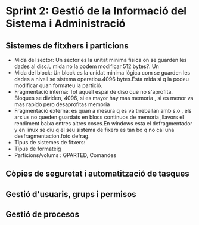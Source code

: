 # Sprint 2: Gestió de la Informació del Sistema i Administració
## Sistemes de fitxhers i particions
 - Mida del sector: Un sector es la unitat minima fisica on se guarden les dades al disc.L mida no la podem modificar  512 bytes?. Un
 - Mida del block: Un block es la unidat minima lógica com se guarden les dades a nivell se sistema operatiou.4096 bytes.Esta mida si q la podeu modificar quan formateu la partició.
 - Fragmentació interna: Tot aquell espai de diso que no s'aprofita. Bloques se dividen, 4096, si es mayor hay mas memoria , si es menor va mas rapido pero desaprofitas memoria
 - Fragmentació externa: es quan a mesura q es va trreballan amb s.o , els arxius no queden guardats en blocs continuos de memoria ,llavors el rendiment baixa entres altres coses.En windows esta el defragmentador y en linux se diu q el seu sistema de fixers es tan bo q no cal una desfragmentacion.foto defrag.
 - Tipus de sistemes de fitxers: 
 - Tipus de formateig
 - Particions/volums : GPARTED, Comandes

## Còpies de seguretat i automatització de tasques
## Gestió d'usuaris, grups i permisos
## Gestió de procesos
